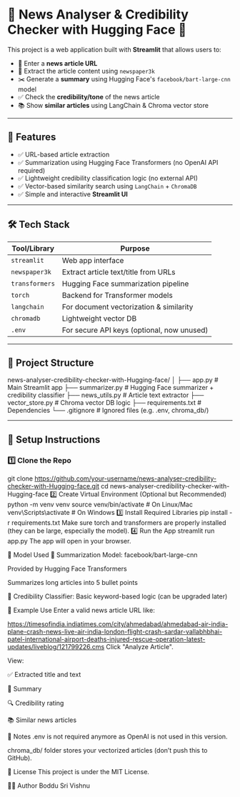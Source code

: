 # 📰 News Analyser & Credibility Checker with Hugging Face 🤖

This project is a web application built with **Streamlit** that allows users to:
- 🔗 Enter a **news article URL**
- 📄 Extract the article content using `newspaper3k`
- ✂️ Generate a **summary** using Hugging Face's `facebook/bart-large-cnn` model
- ✅ Check the **credibility/tone** of the news article
- 📚 Show **similar articles** using LangChain & Chroma vector store

---

## 🚀 Features

- ✅ URL-based article extraction
- ✅ Summarization using Hugging Face Transformers (no OpenAI API required)
- ✅ Lightweight credibility classification logic (no external API)
- ✅ Vector-based similarity search using `LangChain` + `ChromaDB`
- ✅ Simple and interactive **Streamlit UI**

---

## 🛠️ Tech Stack

| Tool/Library    | Purpose                                  |
|-----------------|------------------------------------------|
| `streamlit`     | Web app interface                        |
| `newspaper3k`   | Extract article text/title from URLs     |
| `transformers`  | Hugging Face summarization pipeline      |
| `torch`         | Backend for Transformer models           |
| `langchain`     | For document vectorization & similarity  |
| `chromadb`      | Lightweight vector DB                    |
| `.env`          | For secure API keys (optional, now unused)

---

## 📂 Project Structure

news-analyser-credibility-checker-with-Hugging-face/
│
├── app.py # Main Streamlit app
├── summarizer.py # Hugging Face summarizer + credibility classifier
├── news_utils.py # Article text extractor
├── vector_store.py # Chroma vector DB logic
├── requirements.txt # Dependencies
└── .gitignore # Ignored files (e.g. .env, chroma_db/)


------------------------------------------------------------------------------------------------------

## 🧪 Setup Instructions

### 1️⃣ Clone the Repo
git clone https://github.com/your-username/news-analyser-credibility-checker-with-Hugging-face.git
cd news-analyser-credibility-checker-with-Hugging-face
2️⃣ Create Virtual Environment (Optional but Recommended)
python -m venv venv
source venv/bin/activate   # On Linux/Mac
venv\Scripts\activate      # On Windows
3️⃣ Install Required Libraries
pip install -r requirements.txt
Make sure torch and transformers are properly installed (they can be large, especially the model).
4️⃣ Run the App
streamlit run app.py
The app will open in your browser.

🧠 Model Used
🤖 Summarization Model: facebook/bart-large-cnn

Provided by Hugging Face Transformers

Summarizes long articles into 5 bullet points

🧪 Credibility Classifier: Basic keyword-based logic (can be upgraded later)

📌 Example Use
Enter a valid news article URL like:

https://timesofindia.indiatimes.com/city/ahmedabad/ahmedabad-air-india-plane-crash-news-live-air-india-london-flight-crash-sardar-vallabhbhai-patel-international-airport-deaths-injured-rescue-operation-latest-updates/liveblog/121799226.cms
Click "Analyze Article".

View:

✅ Extracted title and text

📝 Summary

🔍 Credibility rating

📚 Similar news articles

🚫 Notes
.env is not required anymore as OpenAI is not used in this version.

chroma_db/ folder stores your vectorized articles (don’t push this to GitHub).

📄 License
This project is under the MIT License.

🙋‍♂️ Author
Boddu Sri Vishnu

